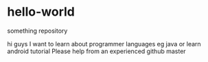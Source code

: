 # hello-world
something repository

hi guys
I want to learn about programmer languages eg java or learn android tutorial
Please help from an experienced github master
